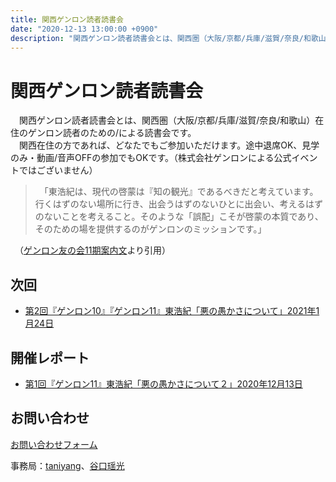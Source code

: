 ```yaml
---
title: 関西ゲンロン読者読書会
date: "2020-12-13 13:00:00 +0900"
description: "関西ゲンロン読者読書会とは、関西圏（大阪/京都/兵庫/滋賀/奈良/和歌山）在住のゲンロン読者のための/による読書会です。（株式会社ゲンロンによる公式イベントではございません）"
---
```


# 関西ゲンロン読者読書会

　関西ゲンロン読者読書会とは、関西圏（大阪/京都/兵庫/滋賀/奈良/和歌山）在住のゲンロン読者のための/による読書会です。  
　関西在住の方であれば、どなたでもご参加いただけます。途中退席OK、見学のみ・動画/音声OFFの参加でもOKです。（株式会社ゲンロンによる公式イベントではございません）  
 
> 　「東浩紀は、現代の啓蒙は『知の観光』であるべきだと考えています。行くはずのない場所に行き、出会うはずのないひとに出会い、考えるはずのないことを考えること。そのような「誤配」こそが啓蒙の本質であり、そのための場を提供するのがゲンロンのミッションです。」  
  
　（[ゲンロン友の会11期案内文](https://genron-alpha.com/tomonokai11/)より引用）

## 次回

- [第2回『ゲンロン10』『ゲンロン11』東浩紀「悪の愚かさについて」2021年1月24日](https://kansai-genron-dokushokai002.peatix.com/)

## 開催レポート

- [第1回『ゲンロン11』東浩紀「悪の愚かさについて２」2020年12月13日](https://taniyang.github.io/kansai-genron-dokushokai/report201214/)

## お問い合わせ

[お問い合わせフォーム](https://forms.gle/qmFnNDyPa4XXTJNR9)

事務局：[taniyang](http://twitter.com/taniyang/)、[谷口瑶光](http://twitter.com/yokotamanoko/)
